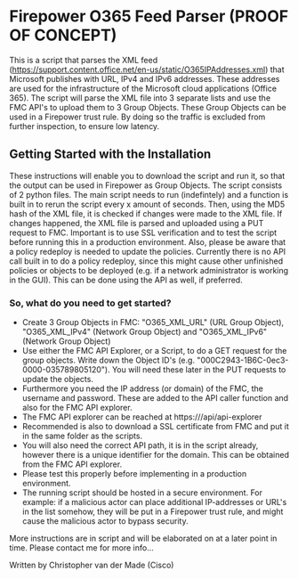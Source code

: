 # Firepower O365 Feed Parser (PROOF OF CONCEPT)

This is a script that parses the XML feed (https://support.content.office.net/en-us/static/O365IPAddresses.xml) that Microsoft publishes with URL, IPv4 and IPv6 addresses. These addresses are used for the infrastructure of the Microsoft cloud applications (Office 365). The script will parse the XML file into 3 separate lists and use the FMC API's to upload them to 3 Group Objects. These Group Objects can be used in a Firepower trust rule. By doing so the traffic is excluded from further inspection, to ensure low latency. 

## Getting Started with the Installation

These instructions will enable you to download the script and run it, so that the output can be used in Firepower as Group Objects. The script consists of 2 python files. The main script needs to run (indefintely) and a function is built in to rerun the script every x amount of seconds. Then, using the MD5 hash of the XML file, it is checked if changes were made to the XML file. If changes happened, the XML file is parsed and uploaded using a PUT request to FMC. Important is to use SSL verification and to test the script before running this in a production environment. Also, please be aware that a policy redeploy is needed to update the policies. Currently there is no API call built in to do a policy redeploy, since this might cause other unfinished policies or objects to be deployed (e.g. if a network administrator is working in the GUI). This can be done using the API as well, if preferred. 

### So, what do you need to get started?

* Create 3 Group Objects in FMC: "O365_XML_URL" (URL Group Object), "O365_XML_IPv4" (Network Group Object) and "O365_XML_IPv6" (Network Group Object)
* Use either the FMC API Explorer, or a Script, to do a GET request for the group objects. Write down the Object ID's (e.g. "000C2943-1B6C-0ec3-0000-035789805120"). You will need these later in the PUT requests to update the objects.
* Furthermore you need the IP address (or domain) of the FMC, the username and password. These are added to the API caller function and also for the FMC API explorer. 
* The FMC API explorer can be reached at https://<IP-address of FMC>/api/api-explorer
* Recommended is also to download a SSL certificate from FMC and put it in the same folder as the scripts. 
* You will also need the correct API path, it is in the script already, however there is a unique identifier for the domain. This can be obtained from the FMC API explorer.
* Please test this properly before implementing in a production environment. 
* The running script should be hosted in a secure environment. For example: if a malicious actor can place additional IP-addresses or URL's in the list somehow, they will be put in a Firepower trust rule, and might cause the malicious actor to bypass security.

More instructions are in script and will be elaborated on at a later point in time. Please contact me for more info...

Written by Christopher van der Made (Cisco)
